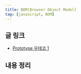 ```yaml
---
title: BOM(Browser Object Model)
tag: [javascript, BOM]
---
```

## 글 링크
- [Prototype 우테코 1](https://youtu.be/3c4xp8U3jjM?feature=shared)

## 내용 정리
